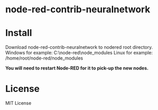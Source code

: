 # node-red-contrib-neuralnetwork

# Install
Download node-red-contrib-neuralnetwork to nodered root directory. 
Windows for example: C:\node-red\node_modules
Linux for example: /home/root/node-red/node_modules

**You will need to restart Node-RED for it to pick-up the new nodes.**


# License 

MIT License